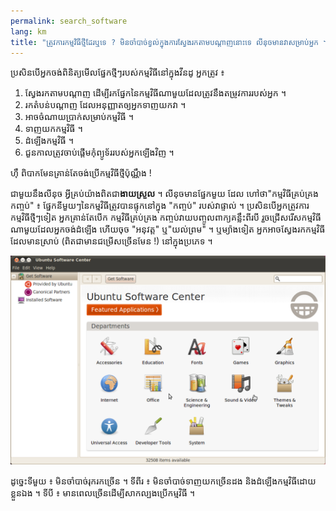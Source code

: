 ```yaml
---
permalink: search_software
lang: km
title: "ត្រូវ​ការ​កម្មវិធី​ថ្មី​​ដែរឬទេ ? មិន​ចាំ​បាច់​ខ្វល់​ក្នុងកា​រ​​ស្វែង​រក​តាម​​បណ្តាញ​​នោះ​ទេ​ លីនុច​មាន​​​វា​​សម្រាប់​អ្នក​ ។"
---
```


ប្រសិន​បើ​អ្នក​ចង់​​ពិនិត្យ​មើល​ផ្នែក​ថ្មី​​ៗ​របស់​កម្មវិធី​នៅ​ក្នុង​វីនដូ អ្នក​​ត្រូវ ៖

<ol>
<li>ស្វែង​រក​​តាម​បណ្តាញ​ ដើម្បី​រក​ផ្នែក​នៃ​កម្មវិធី​ណា​មួយ​ដែល​ត្រូវ​នឹង​តម្រូវ​ការ​របស់​អ្នក​ ។</li>
<li>រក​តំបន់​បណ្តាញ​ ដែល​អនុញ្ញាត​ឲ្យ​អ្នក​ទាញ​យក​វា​ ។</li>
<li>អាច​​ចំណាយ​ប្រាក់​​សម្រាប់​កម្មវិធី ។</li>
<li>​ទាញ​យក​កម្មវិធី​ ។</li>
<li>ដំឡើង​កម្មវិធី​ ។</li>
<li>ជួន​កាល​ត្រូវ​ចាប់​ផ្តើម​កុំព្យូទ័រ​របស់​អ្នក​ឡើង​វិញ​ ។</li>
</ol>

ហ៊ឹ ពិបាក​មែន​​គ្រាន់​តែ​ចង់​ប្រើ​​កម្មវិធី​ថ្មី​ប៉ុណ្ណឹង ​!

ជា​មួយ​នឹង​លីនុច​ អ្វី​គ្រប់​យ៉ាង​ពិត​​ជា​<b>ងាយស្រួល</b> ។ លីនុច​មាន​ផ្នែក​មួយ ​ដែល​ 
ហៅ​ថា​ "កម្មវិធី​គ្រប់​គ្រង​កញ្ចប់​" ៖ ផ្នែក​នីមួយ​ៗ​នៃ​កម្មវិធី​ត្រូវ​បាន​ផ្ទុក​នៅ​ក្នុង​ 
 "កញ្ចប់​​" របស់​វា​ផ្ទាល់​ ។ ប្រសិន​បើ​អ្នក​ត្រូវ​ការ​កម្មវិធី​ថ្មី​ៗ​ទៀត​ អ្នក​គ្រាន់​តែ​បើក​ កម្មវិធី​គ្រប់​គ្រង​ 
កញ្ចប់​ វាយ​បញ្ចូល​ពាក្យ​គន្លឹះ​ពីរ​បី​​ រួច​ជ្រើស​រើស​​កម្មវិធី​ណា​មួយ​ដែល​អ្នក​ចង់​ដំឡើង​ 
ហើយ​ចុច​ "អនុវត្ត​" ឬ"យល់​ព្រម​" ។ ឬ​ម្យ៉ាង​ទៀត អ្នក​អាច​ស្វែង​រក​កម្មវិធី​ដែល​មាន​ស្រាប់​ 
(ពិត​ជា​មាន​ជម្រើស​ច្រើន​មែន ​!) នៅ​ក្នុង​ប្រភេទ​ ។

<img src="/img/synaptic.png" />

ដូច្នេះ​ទី​មួយ​ ៖ មិន​ចាំ​បាច់រុក​រក​ច្រើន​ ។ ទី​ពីរ​ ៖ មិន​ចាំ​បាច់​ទាញ​យក​ច្រើន​ដង និង​ដំឡើង​ 
កម្មវិធី​ដោយ​ខ្លួនឯង​ ។ ទី​បី ៖ មាន​ពេល​ច្រើន​ដើម្បី​សាក​ល្បង​ប្រើ​កម្មវិធី ។




